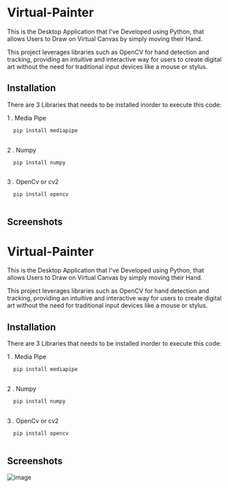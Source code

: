 
# Virtual-Painter

This is the Desktop Application that I've Developed using Python, that allows Users to Draw on Virtual Canvas by simply moving their Hand.

This project leverages libraries such as OpenCV for hand detection and tracking, providing an intuitive and interactive way for users to create digital art without the need for traditional input devices like a mouse or stylus.




## Installation

There are 3 Libraries that needs to be installed inorder to execute this code:

1 . Media Pipe

```bash
  pip install mediapipe
  
```
2 . Numpy

```bash
  pip install numpy
  
```

3 . OpenCv or cv2

```bash
  pip install opencv
  
```

## Screenshots


# Virtual-Painter

This is the Desktop Application that I've Developed using Python, that allows Users to Draw on Virtual Canvas by simply moving their Hand.

This project leverages libraries such as OpenCV for hand detection and tracking, providing an intuitive and interactive way for users to create digital art without the need for traditional input devices like a mouse or stylus.




## Installation

There are 3 Libraries that needs to be installed inorder to execute this code:

1 . Media Pipe

```bash
  pip install mediapipe
  
```
2 . Numpy

```bash
  pip install numpy
  
```

3 . OpenCv or cv2

```bash
  pip install opencv
  
```

## Screenshots
![image](https://github.com/user-attachments/assets/6139a673-6692-45ae-8dde-59728789909f)

